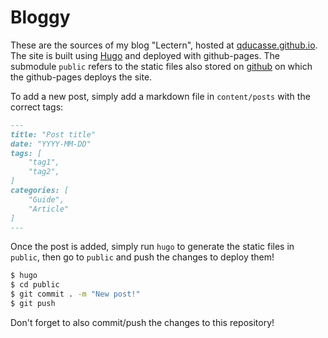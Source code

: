 # Bloggy

These are the sources of my blog "Lectern", hosted at [qducasse.github.io](https://qducasse.github.io). The site is built using [Hugo](https://gohugo.io/) and deployed with github-pages. The submodule `public` refers to the static files also stored on [github](https://github.com/QDucasse/qducasse.github.io) on which the github-pages deploys the site.

To add a new post, simply add a markdown file in `content/posts` with the correct tags:

```markdown
---
title: "Post title"
date: "YYYY-MM-DD"
tags: [
    "tag1",
    "tag2",
]
categories: [
    "Guide", 
    "Article"
]
---
```

Once the post is added, simply run `hugo` to generate the static files in `public`, then go to `public` and push the changes to deploy them!

```bash
$ hugo
$ cd public
$ git commit . -m "New post!"
$ git push
```

Don't forget to also commit/push the changes to this repository!